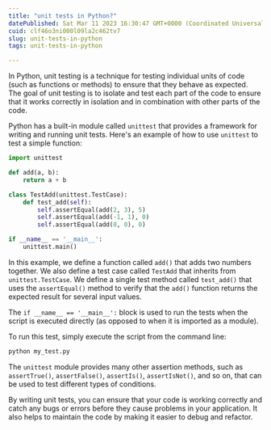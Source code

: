 ```yaml
---
title: "unit tests in Python?"
datePublished: Sat Mar 11 2023 16:30:47 GMT+0000 (Coordinated Universal Time)
cuid: clf46o3ni000l09la2c462tv7
slug: unit-tests-in-python
tags: unit-tests-in-python

---
```


In Python, unit testing is a technique for testing individual units of code (such as functions or methods) to ensure that they behave as expected. The goal of unit testing is to isolate and test each part of the code to ensure that it works correctly in isolation and in combination with other parts of the code.

Python has a built-in module called `unittest` that provides a framework for writing and running unit tests. Here's an example of how to use `unittest` to test a simple function:

```python
import unittest

def add(a, b):
    return a + b

class TestAdd(unittest.TestCase):
    def test_add(self):
        self.assertEqual(add(2, 3), 5)
        self.assertEqual(add(-1, 1), 0)
        self.assertEqual(add(0, 0), 0)

if __name__ == '__main__':
    unittest.main()
```

In this example, we define a function called `add()` that adds two numbers together. We also define a test case called `TestAdd` that inherits from `unittest.TestCase`. We define a single test method called `test_add()` that uses the `assertEqual()` method to verify that the `add()` function returns the expected result for several input values.

The `if __name__ == '__main__':` block is used to run the tests when the script is executed directly (as opposed to when it is imported as a module).

To run this test, simply execute the script from the command line:

```python
python my_test.py
```

The `unittest` module provides many other assertion methods, such as `assertTrue()`, `assertFalse()`, `assertIs()`, `assertIsNot()`, and so on, that can be used to test different types of conditions.

By writing unit tests, you can ensure that your code is working correctly and catch any bugs or errors before they cause problems in your application. It also helps to maintain the code by making it easier to debug and refactor.